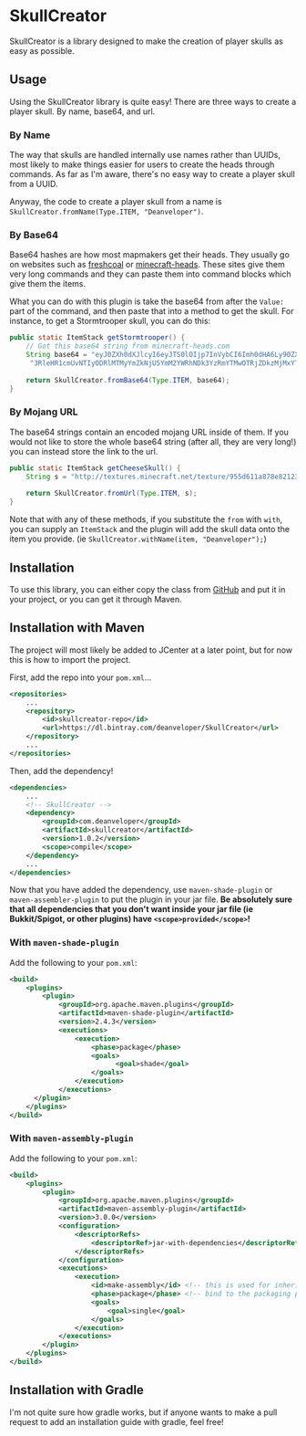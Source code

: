 # SkullCreator
SkullCreator is a library designed to make the creation of player skulls as easy as possible.

## Usage
Using the SkullCreator library is quite easy! There are three ways to create a player skull.
By name, base64, and url.

### By Name
The way that skulls are handled internally use names rather than UUIDs, most likely to make things easier for users
to create the heads through commands. As far as I'm aware, there's no easy way to create a player skull from a UUID.

Anyway, the code to create a player skull from a name is `SkullCreator.fromName(Type.ITEM, "Deanveloper")`.

### By Base64
Base64 hashes are how most mapmakers get their heads. They usually go on websites such as [freshcoal]
or [minecraft-heads]. These sites give them very long commands and they can paste them into command blocks which
give them the items.

What you can do with this plugin is take the base64 from after the `Value:` part of the command, and then
paste that into a method to get the skull. For instance, to get a Stormtrooper skull, you can do this:

```Java
public static ItemStack getStormtrooper() {
    // Got this base64 string from minecraft-heads.com
    String base64 = "eyJ0ZXh0dXJlcyI6eyJTS0lOIjp7InVybCI6Imh0dHA6Ly90ZXh0dXJlcy5taW5lY3JhZnQubmV0L" +
     "3RleHR1cmUvNTIyODRlMTMyYmZkNjU5YmM2YWRhNDk3YzRmYTMwOTRjZDkzMjMxYTZiNTA1YTEyY2U3Y2Q1MTM1YmE4ZmY5MyJ9fX0=";
    
    return SkullCreator.fromBase64(Type.ITEM, base64);
}
```

### By Mojang URL
The base64 strings contain an encoded mojang URL inside of them. If you would not like to store the whole
base64 string (after all, they are very long!) you can instead store the link to the url.

```Java
public static ItemStack getCheeseSkull() {
    String s = "http://textures.minecraft.net/texture/955d611a878e821231749b2965708cad942650672db09e26847a88e2fac2946";
    
    return SkullCreator.fromUrl(Type.ITEM, s);
}
```

Note that with any of these methods, if you substitute the `from` with `with`, you can supply an `ItemStack` and the
plugin will add the skull data onto the item you provide. (ie `SkullCreator.withName(item, "Deanveloper");`)

## Installation
To use this library, you can either copy the class from [GitHub][skullcreator-git] and put it in your project,
or you can get it through Maven.

## Installation with Maven
The project will most likely be added to JCenter at a later point, but for now this
is how to import the project.

First, add the repo into your `pom.xml`...

```xml
<repositories>
    ...
    <repository>
        <id>skullcreator-repo</id>
        <url>https://dl.bintray.com/deanveloper/SkullCreator</url>
    </repository>
    ...
</repositories>
```

Then, add the dependency!

```xml
<dependencies>
    ...
    <!-- SkullCreator -->
    <dependency>
        <groupId>com.deanveloper</groupId>
        <artifactId>skullcreator</artifactId>
        <version>1.0.2</version>
        <scope>compile</scope>
    </dependency>
    ...
</dependencies>
```

Now that you have added the dependency, use `maven-shade-plugin` or `maven-assembler-plugin` to put the plugin in your
jar file. **Be absolutely sure that all dependencies that you don't want inside your jar file (ie Bukkit/Spigot, or other
plugins) have `<scope>provided</scope>`!**

### With `maven-shade-plugin`
Add the following to your `pom.xml`:
```xml
<build>
    <plugins>
        <plugin>
            <groupId>org.apache.maven.plugins</groupId>
            <artifactId>maven-shade-plugin</artifactId>
            <version>2.4.3</version>
            <executions>
                <execution>
                    <phase>package</phase>
                    <goals>
                          <goal>shade</goal>
                    </goals>
                </execution>
            </executions>
      </plugin>
    </plugins>
</build>
```

### With `maven-assembly-plugin`
Add the following to your `pom.xml`:
```xml
<build>
    <plugins>
        <plugin>
            <groupId>org.apache.maven.plugins</groupId>
            <artifactId>maven-assembly-plugin</artifactId>
            <version>3.0.0</version>
            <configuration>
                <descriptorRefs>
                    <descriptorRef>jar-with-dependencies</descriptorRef>
                </descriptorRefs>
            </configuration>
            <executions>
                <execution>
                    <id>make-assembly</id> <!-- this is used for inheritance merges -->
                    <phase>package</phase> <!-- bind to the packaging phase -->
                    <goals>
                        <goal>single</goal>
                    </goals>
                </execution>
            </executions>
        </plugin>
    </plugins>
</build>
```

## Installation with Gradle
I'm not quite sure how gradle works, but if anyone wants to make a pull request to add an installation guide with
gradle, feel free!

[freshcoal]: http://heads.freshcoal.com
[minecraft-heads]: http://minecraft-heads.com/
[skullcreator-git]: https://github.com/Deanveloper/SkullCreator/blob/master/src/main/java/com/deanveloper/skullcreator/SkullCreator.java